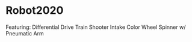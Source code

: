 ﻿# Robot2020
 Featuring: 
    Differential Drive Train
    Shooter
    Intake
    Color Wheel Spinner w/ Pneumatic Arm
